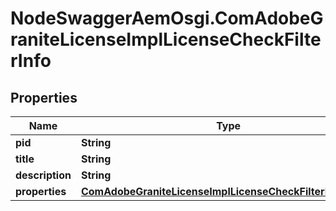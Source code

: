 # NodeSwaggerAemOsgi.ComAdobeGraniteLicenseImplLicenseCheckFilterInfo

## Properties
Name | Type | Description | Notes
------------ | ------------- | ------------- | -------------
**pid** | **String** |  | [optional] 
**title** | **String** |  | [optional] 
**description** | **String** |  | [optional] 
**properties** | [**ComAdobeGraniteLicenseImplLicenseCheckFilterProperties**](ComAdobeGraniteLicenseImplLicenseCheckFilterProperties.md) |  | [optional] 


